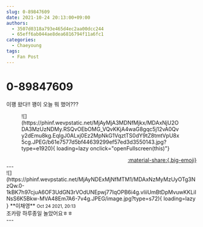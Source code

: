 ```yaml
---
slug: 0-89847609
date: 2021-10-24 20:13:00+09:00
authors:
  - 3507d0318a793e465d4ec2aa00dcc244
  - 65eff6ab044ae8dea6816794f11a6fc1
categories:
  - Chaeyoung
tags:
  - Fan Post
---
```


# 0-89847609

<div class="post-container" markdown="1">
<div class="content-container md-sidebar__scrollwrap" markdown="1">

이꽹 왔다!! 꽹이 오늘 뭐 했어???
<figure markdown="1">
![](https://phinf.wevpstatic.net/MjAyMjA3MDNfMjkx/MDAxNjU2ODA3MzUzNDMy.RSQvOEbOMG_VQvKKjA4waG8gqc5j12vA0Qvy2dEmu8kg.EqIgJ0ALxj0Ez2MpNkG1VqztTS0dY9tZ8tmtVpU8x5cg.JPEG/b61e7577d5bf44639299ef57ed3d3550143.jpg?type=e1920){ loading=lazy onclick="openFullscreen(this)"}
</figure>


</div>
</div>

<div style="text-align: right;" markdown="1">
<a href="https://weverse.io/fromis9/fanpost/0-89847609" style="text-align: right;">:material-share:{.big-emoji}</a>
</div>
---

<div class="comments-container md-sidebar__scrollwrap" markdown="1">
<div class="comment" markdown="1">
<div class='id-container' markdown="1">
![](https://phinf.wevpstatic.net/MjAyNDExMjNfMTM1/MDAxNzMyMzUyOTg3NzQw.0-1kBK7h97cjuA6OF3UdGN3rVOdUNEpwj77IqOPB6i4g.vliiUmBtDpMvuwKKLiINsS6K5Bkw-MVA48Em7A6-7v4g.JPEG/image.jpg?type=s72){ loading=lazy }
**<span class="artist">이채영</span>** <small>Oct 24 2021, 20:13</small><br>
</div>
<div class='comment-body' markdown="1">
조카랑 하루종일 놀았어요ㅎㅎ
</div>
</div>
</div>
---
